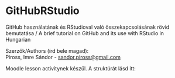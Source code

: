 # GitHubRStudio
GitHub használatának és RStudioval való összekapcsolásának rövid bemutatása / A brief tutorial on GitHub and its use with RStudio in Hungarian

Szerzők/Authors (írd bele magad):  
Piross, Imre Sándor - sandor.piross@gmail.com

Moodle lesson activitynek készül.
A struktúrát lásd itt:

